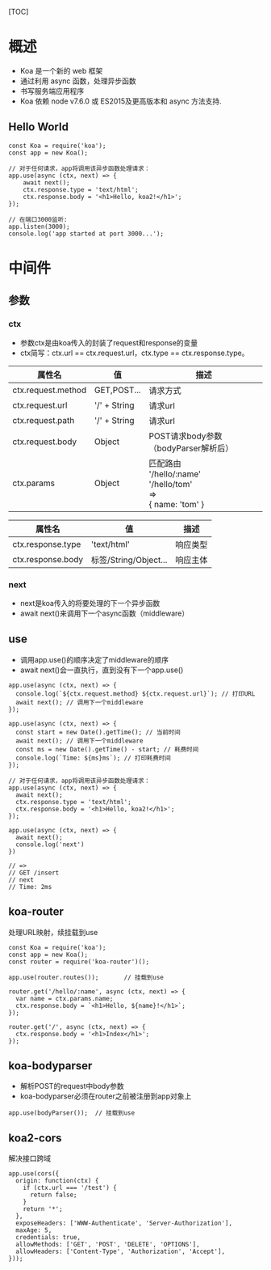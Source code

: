 [TOC]
# 概述
- Koa 是一个新的 web 框架
- 通过利用 async 函数，处理异步函数
- 书写服务端应用程序
- Koa 依赖 node v7.6.0 或 ES2015及更高版本和 async 方法支持.
## Hello World
```
const Koa = require('koa');
const app = new Koa();

// 对于任何请求，app将调用该异步函数处理请求：
app.use(async (ctx, next) => {
    await next();
    ctx.response.type = 'text/html';
    ctx.response.body = '<h1>Hello, koa2!</h1>';
});

// 在端口3000监听:
app.listen(3000);
console.log('app started at port 3000...');
```
# 中间件
## 参数
### ctx
- 参数ctx是由koa传入的封装了request和response的变量  
- ctx简写：ctx.url == ctx.request.url，ctx.type == ctx.response.type。

属性名 | 值 | 描述
-- | -- | --
ctx.request.method | GET,POST... | 请求方式
ctx.request.url | '/' + String | 请求url
ctx.request.path | '/' + String | 请求url
ctx.request.body | Object | POST请求body参数（bodyParser解析后）
ctx.params | Object | 匹配路由<br>'/hello/:name'<br>'/hello/tom'<br>=><br>{ name: 'tom' }

属性名 | 值 | 描述
-- | -- | --
ctx.response.type | 'text/html' | 响应类型
ctx.response.body | 标签/String/Object... | 响应主体


### next
- next是koa传入的将要处理的下一个异步函数
- await next()来调用下一个async函数（middleware）
## use
- 调用app.use()的顺序决定了middleware的顺序
- await next()会一直执行，直到没有下一个app.use()
```
app.use(async (ctx, next) => {
  console.log(`${ctx.request.method} ${ctx.request.url}`); // 打印URL
  await next(); // 调用下一个middleware
});

app.use(async (ctx, next) => {
  const start = new Date().getTime(); // 当前时间
  await next(); // 调用下一个middleware
  const ms = new Date().getTime() - start; // 耗费时间
  console.log(`Time: ${ms}ms`); // 打印耗费时间
});

// 对于任何请求，app将调用该异步函数处理请求：
app.use(async (ctx, next) => {
  await next();
  ctx.response.type = 'text/html';
  ctx.response.body = '<h1>Hello, koa2!</h1>';
});

app.use(async (ctx, next) => {
  await next();
  console.log('next')
})

// =>
// GET /insert
// next
// Time: 2ms
```
## koa-router
处理URL映射，续挂载到use
```
const Koa = require('koa');
const app = new Koa();
const router = require('koa-router')();

app.use(router.routes());       // 挂载到use

router.get('/hello/:name', async (ctx, next) => {
  var name = ctx.params.name;
  ctx.response.body = `<h1>Hello, ${name}!</h1>`;
});

router.get('/', async (ctx, next) => {
  ctx.response.body = '<h1>Index</h1>';
});
```
## koa-bodyparser
- 解析POST的request中body参数  
- koa-bodyparser必须在router之前被注册到app对象上
```
app.use(bodyParser());  // 挂载到use
```
## koa2-cors
解决接口跨域
```
app.use(cors({
  origin: function(ctx) {
    if (ctx.url === '/test') {
      return false;
    }
    return '*';
  },
  exposeHeaders: ['WWW-Authenticate', 'Server-Authorization'],
  maxAge: 5,
  credentials: true,
  allowMethods: ['GET', 'POST', 'DELETE', 'OPTIONS'],
  allowHeaders: ['Content-Type', 'Authorization', 'Accept'],
}));
```
